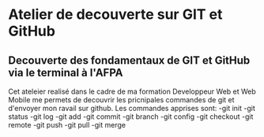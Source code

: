 # Atelier de decouverte sur GIT et GitHub

## Decouverte des fondamentaux de GIT et GitHub via le terminal à l'AFPA

Cet ateleier realisé dans le cadre de ma formation Developpeur Web et Web Mobile me permets de decouvrir les pricnipales commandes de git et d'envoyer mon ravail sur github.
Les commandes apprises sont:
-git init 
-git status 
-git log 
-git add 
-git commit 
-git branch 
-git config
-git checkout
-git remote
-git push
-git pull
-git merge 
